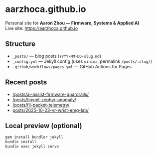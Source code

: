 # aarzhoca.github.io

Personal site for **Aaron Zhou — Firmware, Systems & Applied AI**  
Live site: https://aarzhoca.github.io

## Structure
- `_posts/` — blog posts (`YYYY-MM-DD-slug.md`)
- `_config.yml` — Jekyll config (uses `minima`, permalink `/posts/:slug/`)
- `.github/workflows/pages.yml` — GitHub Actions for Pages

## Recent posts
- [/posts/ai-assist-firmware-guardrails/](https://aarzhoca.github.io/posts/ai-assist-firmware-guardrails/)
- [/posts/tinyml-zephyr-anomaly/](https://aarzhoca.github.io/posts/tinyml-zephyr-anomaly/)
- [/posts/fil-packet-telemetry/](https://aarzhoca.github.io/posts/fil-packet-telemetry/)
- [posts/2025-10-23-vr-wrist-emg-lab/](https://aarzhoca.github.io/posts/fil-packet-telemetry/)
## Local preview (optional)
```bash
gem install bundler jekyll
bundle install
bundle exec jekyll serve
